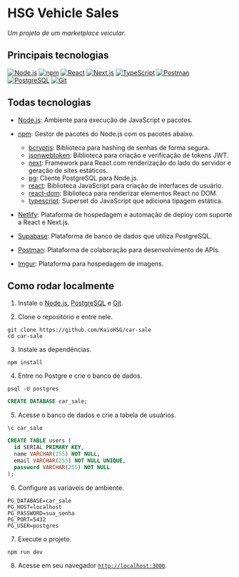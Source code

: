 # HSG Vehicle Sales

*Um projeto de um marketplace veicular.*

## Principais tecnologias

[![Node.js](https://img.shields.io/badge/nodejs-green)](https://nodejs.org)
[![npm](https://img.shields.io/badge/npm-red)](https://www.npmjs.com)
[![React](https://img.shields.io/badge/react-blue)](https://react.dev)
[![Next.js](https://img.shields.io/badge/nextjs-black)](https://nextjs.org)
[![TypeScript](https://img.shields.io/badge/typescript-navy)](https://www.typescriptlang.org)
[![Postman](https://img.shields.io/badge/postman-orange)](https://www.postman.com)
[![PostgreSQL](https://img.shields.io/badge/postgresql-blue)](https://www.postgresql.org)
[![Git](https://img.shields.io/badge/git-orange)](https://git-scm.com)

## Todas tecnologias

* [Node.js](https://nodejs.org): Ambiente para execução de JavaScript e pacotes.

* [npm](https://www.npmjs.com): Gestor de pacotes do Node.js com os pacotes abaixo.
    * [bcryptjs](https://www.npmjs.com/package/bcryptjs): Biblioteca para hashing de senhas de forma segura.
    * [jsonwebtoken](https://www.npmjs.com/package/jsonwebtoken): Biblioteca para criação e verificação de tokens JWT.
    * [next](https://www.npmjs.com/package/next): Framework para React com renderização do lado do servidor e geração de sites estáticos.
    * [pg](https://www.npmjs.com/package/pg): Cliente PostgreSQL para Node.js.
    * [react](https://www.npmjs.com/package/react): Biblioteca JavaScript para criação de interfaces de usuário.
    * [react-dom](https://www.npmjs.com/package/react-dom): Biblioteca para renderizar elementos React no DOM.
    * [typescript](https://www.npmjs.com/package/typescript): Superset do JavaScript que adiciona tipagem estática.

* [Netlify](https://www.netlify.com): Plataforma de hospedagem e automação de deploy com suporte a React e Next.js.

* [Supabase](https://supabase.com): Plataforma de banco de dados que utiliza PostgreSQL.

* [Postman](https://www.postman.com): Plataforma de colaboração para desenvolvimento de APIs.

* [Imgur](https://imgur.com): Plataforma para hospedagem de imagens.

## Como rodar localmente

1. Instale o [Node.js](https://nodejs.org/pt/download), [PostgreSQL](https://www.postgresql.org/download) e [Git](https://git-scm.com/downloads).

2. Clone o repositório e entre nele.

``` shell
git clone https://github.com/KaioHSG/car-sale
cd car-sale
```

3. Instale as dependências.

``` shell
npm install
```

4. Entre no Postgre e crie o banco de dados.

``` shell
psql -U postgres
```

``` sql
CREATE DATABASE car_sale;
```

5. Acesse o banco de dados e crie a tabela de usuários.

``` shell
\c car_sale
```

``` sql
CREATE TABLE users (
  id SERIAL PRIMARY KEY,
  name VARCHAR(255) NOT NULL,
  email VARCHAR(255) NOT NULL UNIQUE,
  password VARCHAR(255) NOT NULL
);
```

6. Configure as variáveis de ambiente.

``` dotenv
PG_DATABASE=car_sale
PG_HOST=localhost
PG_PASSWORD=sua_senha
PG_PORT=5432
PG_USER=postgres
```

7. Execute o projeto.

``` shell
npm run dev
```

8. Acesse em seu navegador [`http://localhost:3000`](http://localhost:3000 ).
